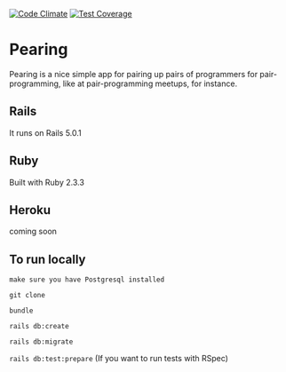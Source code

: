 [![Code Climate](https://codeclimate.com/github/devinrm/imbd/badges/gpa.svg)](https://codeclimate.com/github/devinrm/pearing)
[![Test Coverage](https://codeclimate.com/github/devinrm/imbd/badges/coverage.svg)](https://codeclimate.com/github/devinrm/pearing/coverage)

# Pearing

Pearing is a nice simple app for pairing up pairs of programmers for pair-programming,
like at pair-programming meetups, for instance.

## Rails

It runs on Rails 5.0.1

## Ruby

Built with Ruby 2.3.3

## Heroku

coming soon

## To run locally

`make sure you have Postgresql installed`

`git clone`

`bundle`

`rails db:create`

`rails db:migrate`

`rails db:test:prepare` (If you want to run tests with RSpec)
